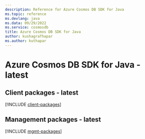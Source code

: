 ```yaml
---
description: Reference for Azure Cosmos DB SDK for Java
ms.topic: reference
ms.devlang: java
ms.data: 09/29/2022
ms.service: cosmosdb
title: Azure Cosmos DB SDK for Java
author: kushagraThapar
ms.author: kuthapar
---
```

# Azure Cosmos DB SDK for Java - latest

## Client packages - latest
[!INCLUDE [client-packages](cosmos-db-client-index.md)]
## Management packages - latest
[!INCLUDE [mgmt-packages](cosmos-db-mgmt-index.md)]